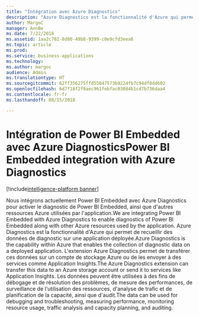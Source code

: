 ```yaml
---
title: "Intégration avec Azure Diagnostics"
description: "Azure Diagnostics est la fonctionnalité d'Azure qui permet de recueillir des données de diagnostic sur une application déployée."
author: MargoC
manager: AnnBe
ms.date: 7/22/2018
ms.assetid: 1aa2c782-8d80-49b8-9399-c0e9cfd3eea6
ms.topic: article
ms.prod: 
ms.service: business-applications
ms.technology: 
ms.author: margoc
audience: Admin
ms.translationtype: HT
ms.sourcegitcommit: 62ff356275ffd55047573b9224fb7c94df8dd602
ms.openlocfilehash: 6d7f18f2f9aec961febfac03084b1cd7b736daa4
ms.contentlocale: fr-fr
ms.lasthandoff: 08/15/2018

---
```

#  <a name="power-bi-embedded-integration-with-azure-diagnostics"></a><span data-ttu-id="b73a6-103">Intégration de Power BI Embedded avec Azure Diagnostics</span><span class="sxs-lookup"><span data-stu-id="b73a6-103">Power BI Embedded integration with Azure Diagnostics</span></span> 

[!include[intelligence-platform banner](../../includes/intelligence-platform.md)]






<span data-ttu-id="b73a6-104">Nous intégrons actuellement Power BI Embedded avec Azure Diagnostics pour activer le diagnostic de Power BI Embedded, ainsi que d'autres ressources Azure utilisées par l'application.</span><span class="sxs-lookup"><span data-stu-id="b73a6-104">We are integrating Power BI Embedded with Azure Diagnostics to enable diagnostics of Power BI Embedded along with other Azure resources used by the application.</span></span> <span data-ttu-id="b73a6-105">Azure Diagnostics est la fonctionnalité d'Azure qui permet de recueillir des données de diagnostic sur une application déployée.</span><span class="sxs-lookup"><span data-stu-id="b73a6-105">Azure Diagnostics is the capability within Azure that enables the collection of diagnostic data on a deployed application.</span></span> <span data-ttu-id="b73a6-106">L'extension Azure Diagnostics permet de transférer ces données sur un compte de stockage Azure ou de les envoyer à des services comme Application Insights.</span><span class="sxs-lookup"><span data-stu-id="b73a6-106">The Azure Diagnostics extension can transfer this data to an Azure storage account or send it to services like Application Insights.</span></span> <span data-ttu-id="b73a6-107">Les données peuvent être utilisées à des fins de débogage et de résolution des problèmes, de mesure des performances, de surveillance de l'utilisation des ressources, d'analyse de trafic et de planification de la capacité, ainsi que d'audit.</span><span class="sxs-lookup"><span data-stu-id="b73a6-107">The data can be used for debugging and troubleshooting, measuring performance, monitoring resource usage, traffic analysis and capacity planning, and auditing.</span></span> 

